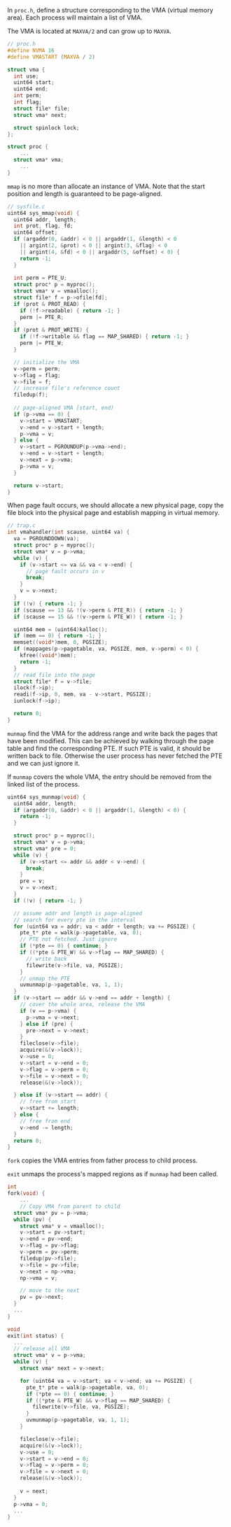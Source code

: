 In `proc.h`, define a structure corresponding to the VMA (virtual memory area). Each process will maintain a list of VMA. 

The VMA is located at `MAXVA/2` and can grow up to `MAXVA`. 

```c
// proc.h
#define NVMA 16
#define VMASTART (MAXVA / 2)

struct vma {
  int use;
  uint64 start;
  uint64 end;
  int perm;
  int flag;
  struct file* file;
  struct vma* next;

  struct spinlock lock;
};

struct proc {
	...
  struct vma* vma;
	...
}
```

`mmap` is no more than allocate an instance of VMA. Note that the start position and length is guaranteed to be page-aligned.

```c
// sysfile.c
uint64 sys_mmap(void) {
  uint64 addr, length;
  int prot, flag, fd;
  uint64 offset;
  if (argaddr(0, &addr) < 0 || argaddr(1, &length) < 0
    || argint(2, &prot) < 0 || argint(3, &flag) < 0 
    || argint(4, &fd) < 0 || argaddr(5, &offset) < 0) {
    return -1;
  }
  
  int perm = PTE_U;
  struct proc* p = myproc();
  struct vma* v = vmaalloc();
  struct file* f = p->ofile[fd];
  if (prot & PROT_READ) {
    if (!f->readable) { return -1; }
    perm |= PTE_R;
  }
  if (prot & PROT_WRITE) {
    if (!f->writable && flag == MAP_SHARED) { return -1; }
    perm |= PTE_W;
  }

  // initialize the VMA
  v->perm = perm;
  v->flag = flag;
  v->file = f;
  // increase file's reference count
  filedup(f);
  
  // page-aligned VMA [start, end)
  if (p->vma == 0) {
    v->start = VMASTART;
    v->end = v->start + length;
    p->vma = v;
  } else {
    v->start = PGROUNDUP(p->vma->end);
    v->end = v->start + length;
    v->next = p->vma;
    p->vma = v;
  }

  return v->start;
}
```

When page fault occurs, we should allocate a new physical page, copy the file block into the physical page and establish mapping in virtual memory.

```c
// trap.c
int vmahandler(int scause, uint64 va) {
  va = PGROUNDDOWN(va);
  struct proc* p = myproc();
  struct vma* v = p->vma;
  while (v) {
    if (v->start <= va && va < v->end) {
      // page fault occurs in v
      break;
    }
    v = v->next;
  }
  if (!v) { return -1; }
  if (scause == 13 && !(v->perm & PTE_R)) { return -1; }
  if (scause == 15 && !(v->perm & PTE_W)) { return -1; }

  uint64 mem = (uint64)kalloc();
  if (mem == 0) { return -1; }
  memset((void*)mem, 0, PGSIZE);
  if (mappages(p->pagetable, va, PGSIZE, mem, v->perm) < 0) {
    kfree((void*)mem);
    return -1;
  }
  // read file into the page
  struct file* f = v->file;
  ilock(f->ip);
  readi(f->ip, 0, mem, va - v->start, PGSIZE);
  iunlock(f->ip);

  return 0;
}
```

`munmap` find the VMA for the address range and write back the pages that have been modified. This can be achieved by walking through the page table and find the corresponding PTE. If such PTE is valid, it should be written back to file. Otherwise the user process has never fetched the PTE and we can just ignore it.

If `munmap` covers the whole VMA, the entry should be removed from the linked list of the process.

```c
uint64 sys_munmap(void) {
  uint64 addr, length;
  if (argaddr(0, &addr) < 0 || argaddr(1, &length) < 0) {
    return -1;
  }

  struct proc* p = myproc();
  struct vma* v = p->vma;
  struct vma* pre = 0;
  while (v) {
    if (v->start <= addr && addr < v->end) {
      break;
    }
    pre = v;
    v = v->next;
  }
  if (!v) { return -1; }

  // assume addr and length is page-aligned
  // search for every pte in the interval
  for (uint64 va = addr; va < addr + length; va += PGSIZE) {
    pte_t* pte = walk(p->pagetable, va, 0);
    // PTE not fetched. Just ignore
    if (*pte == 0) { continue; }
    if ((*pte & PTE_W) && v->flag == MAP_SHARED) {
      // write back
      filewrite(v->file, va, PGSIZE);
    }
    // unmap the PTE
    uvmunmap(p->pagetable, va, 1, 1);
  }
  if (v->start == addr && v->end == addr + length) {
    // cover the whole area, release the VMA
    if (v == p->vma) {
      p->vma = v->next;
    } else if (pre) {
      pre->next = v->next;
    }
    fileclose(v->file);
    acquire(&(v->lock));
    v->use = 0;
    v->start = v->end = 0;
    v->flag = v->perm = 0;
    v->file = v->next = 0;
    release(&(v->lock));

  } else if (v->start == addr) {
    // free from start
    v->start += length;
  } else {
    // free from end
    v->end -= length;
  }
  return 0;
}
```

`fork` copies the VMA entries from father process to child process.

`exit` unmaps the process's mapped regions as if `munmap` had been called. 

```c
int
fork(void) {
	...
	// Copy VMA from parent to child
  struct vma* pv = p->vma;
  while (pv) {
    struct vma* v = vmaalloc();
    v->start = pv->start;
    v->end = pv->end;
    v->flag = pv->flag;
    v->perm = pv->perm;
    filedup(pv->file);
    v->file = pv->file;
    v->next = np->vma;
    np->vma = v;

    // move to the next
    pv = pv->next;
  }
  ...
}

void
exit(int status) {
  ... 
  // release all VMA
  struct vma* v = p->vma;
  while (v) {
    struct vma* next = v->next;

    for (uint64 va = v->start; va < v->end; va += PGSIZE) {
      pte_t* pte = walk(p->pagetable, va, 0);
      if (*pte == 0) { continue; }
      if ((*pte & PTE_W) && v->flag == MAP_SHARED) {
        filewrite(v->file, va, PGSIZE);
      }
      uvmunmap(p->pagetable, va, 1, 1);
    }

    fileclose(v->file);
    acquire(&(v->lock));
    v->use = 0;
    v->start = v->end = 0;
    v->flag = v->perm = 0;
    v->file = v->next = 0;
    release(&(v->lock));
    
    v = next;
  }
  p->vma = 0;
  ...
}
```

